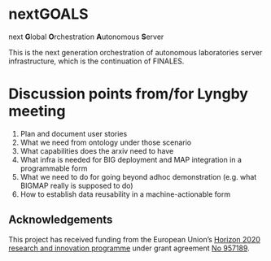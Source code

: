 # nextGOALS
next **G**lobal **O**rchestration **A**utonomous **S**erver

This is the next generation orchestration of autonomous laboratories server infrastructure, which is the continuation of FINALES.

# Discussion points from/for Lyngby meeting

 
1. Plan and document user stories
2. What we need from ontology under those scenario
3. What capabilities does the arxiv need to have
4. What infra is needed for BIG deployment and MAP integration in a programmable form
5. What we need to do for going beyond adhoc demonstration (e.g. what BIGMAP really is supposed to do)
6. How to establish data reusability in a machine-actionable form


## Acknowledgements

This project has received funding from the European Union’s [Horizon 2020 research and innovation programme](https://ec.europa.eu/programmes/horizon2020/en) under grant agreement [No 957189](https://cordis.europa.eu/project/id/957189).
